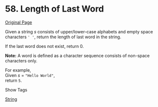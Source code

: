 # 58. Length of Last Word

[Original Page](https://leetcode.com/problems/length-of-last-word/)

Given a string _s_ consists of upper/lower-case alphabets and empty space characters `' '`, return the length of last word in the string.

If the last word does not exist, return 0.

**Note:** A word is defined as a character sequence consists of non-space characters only.

For example,  
Given _s_ = `"Hello World"`,  
return `5`.

<div>

<div id="tags" class="btn btn-xs btn-warning">Show Tags</div>

<span class="hidebutton">[String](/tag/string/)</span></div>